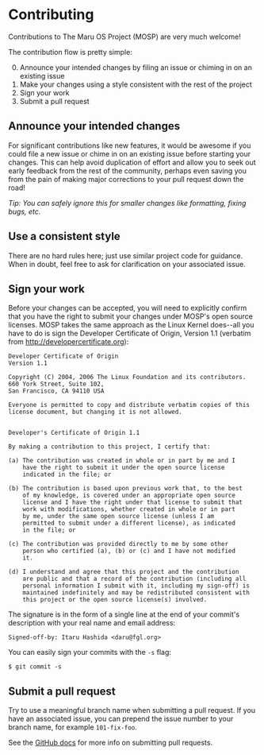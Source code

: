 # Contributing

Contributions to The Maru OS Project (MOSP) are very much welcome!

The contribution flow is pretty simple:

0. Announce your intended changes by filing an issue or chiming in on an existing issue
1. Make your changes using a style consistent with the rest of the project
2. Sign your work
3. Submit a pull request

## Announce your intended changes

For significant contributions like new features, it would be awesome if you
could file a new issue or chime in on an existing issue before starting your
changes. This can help avoid duplication of effort and allow you to seek out
early feedback from the rest of the community, perhaps even saving you from the
pain of making major corrections to your pull request down the road!

*Tip: You can safely ignore this for smaller changes like formatting, fixing
bugs, etc.*

## Use a consistent style

There are no hard rules here; just use similar project code for guidance. When
in doubt, feel free to ask for clarification on your associated issue.

## Sign your work

Before your changes can be accepted, you will need to explicitly confirm that
you have the right to submit your changes under MOSP's open source licenses.
MOSP takes the same approach as the Linux Kernel does--all you have to do is
sign the Developer Certificate of Origin, Version 1.1 (verbatim from
http://developercertificate.org):

```
Developer Certificate of Origin
Version 1.1

Copyright (C) 2004, 2006 The Linux Foundation and its contributors.
660 York Street, Suite 102,
San Francisco, CA 94110 USA

Everyone is permitted to copy and distribute verbatim copies of this
license document, but changing it is not allowed.


Developer's Certificate of Origin 1.1

By making a contribution to this project, I certify that:

(a) The contribution was created in whole or in part by me and I
    have the right to submit it under the open source license
    indicated in the file; or

(b) The contribution is based upon previous work that, to the best
    of my knowledge, is covered under an appropriate open source
    license and I have the right under that license to submit that
    work with modifications, whether created in whole or in part
    by me, under the same open source license (unless I am
    permitted to submit under a different license), as indicated
    in the file; or

(c) The contribution was provided directly to me by some other
    person who certified (a), (b) or (c) and I have not modified
    it.

(d) I understand and agree that this project and the contribution
    are public and that a record of the contribution (including all
    personal information I submit with it, including my sign-off) is
    maintained indefinitely and may be redistributed consistent with
    this project or the open source license(s) involved.
```

The signature is in the form of a single line at the end of your commit's
description with your real name and email address:

    Signed-off-by: Itaru Hashida <daru@fgl.org>

You can easily sign your commits with the `-s` flag:

    $ git commit -s

## Submit a pull request

Try to use a meaningful branch name when submitting a pull request. If you have
an associated issue, you can prepend the issue number to your branch name, for
example `101-fix-foo`.

See the [GitHub docs](https://help.github.com/articles/using-pull-requests/) for
more info on submitting pull requests.
